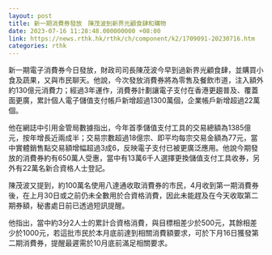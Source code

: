 ```yaml
---
layout: post
title: 新一期消費券發放　陳茂波到新界光顧食肆和購物
date: 2023-07-16 11:28:48.000000000 +08:00
link: https://news.rthk.hk/rthk/ch/component/k2/1709091-20230716.htm
categories: rthk
---
```


新一期電子消費券今日發放，財政司司長陳茂波今早到過新界光顧食肆，並購買小食及蔬果，又與市民聊天。他說，今次發放消費券將為零售及餐飲市道，注入額外約130億元消費力；經過3年運作，消費券計劃讓電子支付在香港更趨普及、覆蓋面更廣，累計個人電子儲值支付帳戶新增超過1300萬個，企業帳戶新增超過22萬個。

他在網誌中引用金管局數據指出，今年首季儲值支付工具的交易總額為1385億元，按年增長近兩成半；交易宗數超過18億宗、即平均每宗交易金額為77元，當中實體銷售點交易額增幅超過3成6，反映電子支付已被更廣泛應用。他說今期發放的消費券約有650萬人受惠，當中有13萬6千人選擇更換儲值支付工具收券，另外有22萬名新合資格人士登記。

陳茂波又提到，約100萬名使用八達通收取消費券的市民，4月收到第一期消費券後，在上月30日或之前仍未全數用於合資格消費，因此未能趕及在今天收取第二期券額，秘書處日前已透過短訊提醒。

他指出，當中約3分2人士的累計合資格消費，與目標相差少於500元，其餘相差少於1000元，若這批市民於本月底前達到相關消費額要求，可於下月16日獲發第二期消費券，提醒最遲需於10月底前滿足相關要求。
